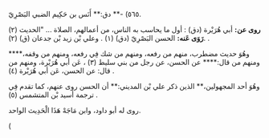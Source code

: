 ٥٦٥) -** دق:** أَنَس بن حَكِيم الضبي البَصْرِيّ.

**روى عن:** أبي هُرَيْرة (دق) : أول ما يحاسب به الناس، من أعمالهم، الصلاة ... "الحديث (٢) .**رَوَى عَنه:** الحسن البَصْرِيّ (دق) (١) . وعلي بْن زيد بْن جدعان (ق) (٢) .

وهُوَ حديث مضطرب، منهم من رفعه، ومنهم من شك فِي رفعه، ومنهم من وقفه،**** ومنهم من قال:**** عن الحسن، عن رجل من بني سليط (٣) ، عَن أبي هُرَيْرة، ومنهم من قال: عن الحسن، عَن أبي هُرَيْرة (٤) .

وهُوَ أحد المجهولين،** الذين ذكر علي بْن المديني:** أن الحسن روى عنهم، كما تقدم فِي ترجمة أسيد بْن المتشمس (٥) .

روى له أبو داود، وابن مَاجَهْ هَذَا الْحَدِيث الواحد.

(